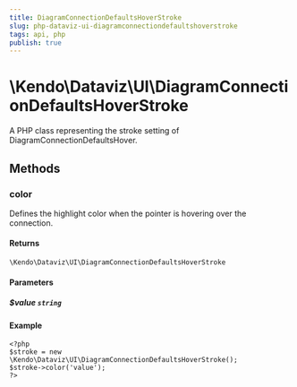 ```yaml
---
title: DiagramConnectionDefaultsHoverStroke
slug: php-dataviz-ui-diagramconnectiondefaultshoverstroke
tags: api, php
publish: true
---
```


# \Kendo\Dataviz\UI\DiagramConnectionDefaultsHoverStroke

A PHP class representing the stroke setting of DiagramConnectionDefaultsHover.


## Methods

### color
Defines the highlight color when the pointer is hovering over the connection.

#### Returns
`\Kendo\Dataviz\UI\DiagramConnectionDefaultsHoverStroke`

#### Parameters

##### $value `string`



#### Example 
    <?php
    $stroke = new \Kendo\Dataviz\UI\DiagramConnectionDefaultsHoverStroke();
    $stroke->color('value');
    ?>


